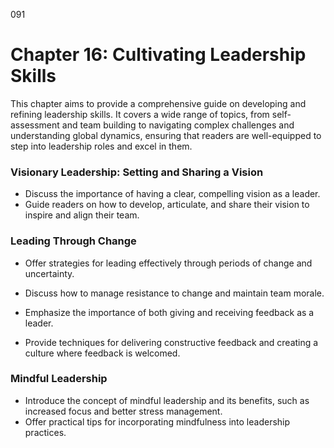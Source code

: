 091

# **Chapter 16: Cultivating Leadership Skills**

This chapter aims to provide a comprehensive guide on developing and refining leadership skills. It 
covers a wide range of topics, from self-assessment and team building to navigating complex challenges 
and understanding global dynamics, ensuring that readers are well-equipped to step into leadership 
roles and excel in them.

### **Visionary Leadership: Setting and Sharing a Vision**

- Discuss the importance of having a clear, compelling vision as a leader.
- Guide readers on how to develop, articulate, and share their vision to inspire and align their team.

### **Leading Through Change**

- Offer strategies for leading effectively through periods of change and uncertainty.
- Discuss how to manage resistance to change and maintain team morale.

- Emphasize the importance of both giving and receiving feedback as a leader.
- Provide techniques for delivering constructive feedback and creating a culture where feedback is 
welcomed.

### **Mindful Leadership**

- Introduce the concept of mindful leadership and its benefits, such as increased focus and better stress 
management.
- Offer practical tips for incorporating mindfulness into leadership practices.